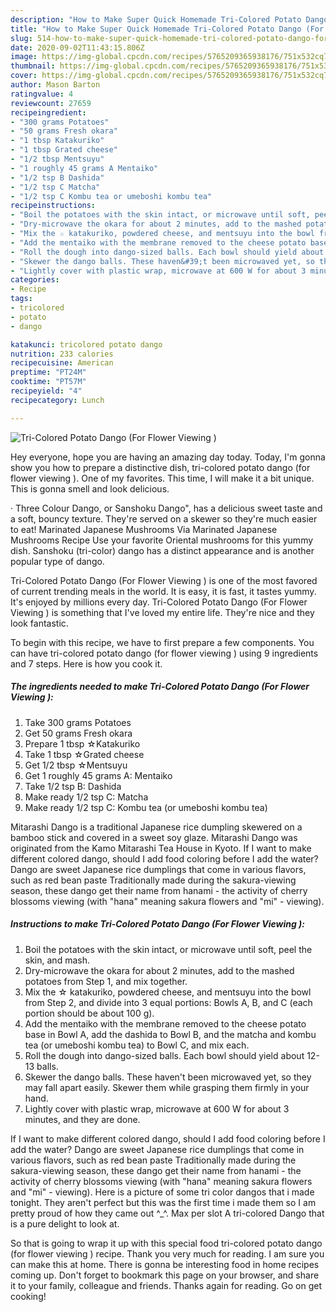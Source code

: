 ```yaml
---
description: "How to Make Super Quick Homemade Tri-Colored Potato Dango (For Flower Viewing )"
title: "How to Make Super Quick Homemade Tri-Colored Potato Dango (For Flower Viewing )"
slug: 514-how-to-make-super-quick-homemade-tri-colored-potato-dango-for-flower-viewing
date: 2020-09-02T11:43:15.806Z
image: https://img-global.cpcdn.com/recipes/5765209365938176/751x532cq70/tri-colored-potato-dango-for-flower-viewing-recipe-main-photo.jpg
thumbnail: https://img-global.cpcdn.com/recipes/5765209365938176/751x532cq70/tri-colored-potato-dango-for-flower-viewing-recipe-main-photo.jpg
cover: https://img-global.cpcdn.com/recipes/5765209365938176/751x532cq70/tri-colored-potato-dango-for-flower-viewing-recipe-main-photo.jpg
author: Mason Barton
ratingvalue: 4
reviewcount: 27659
recipeingredient:
- "300 grams Potatoes"
- "50 grams Fresh okara"
- "1 tbsp Katakuriko"
- "1 tbsp Grated cheese"
- "1/2 tbsp Mentsuyu"
- "1 roughly 45 grams A Mentaiko"
- "1/2 tsp B Dashida"
- "1/2 tsp C Matcha"
- "1/2 tsp C Kombu tea or umeboshi kombu tea"
recipeinstructions:
- "Boil the potatoes with the skin intact, or microwave until soft, peel the skin, and mash."
- "Dry-microwave the okara for about 2 minutes, add to the mashed potatoes from Step 1, and mix together."
- "Mix the ☆ katakuriko, powdered cheese, and mentsuyu into the bowl from Step 2, and divide into 3 equal portions: Bowls A, B, and C (each portion should be about 100 g)."
- "Add the mentaiko with the membrane removed to the cheese potato base in Bowl A, add the dashida to Bowl B, and the matcha and kombu tea (or umeboshi kombu tea) to Bowl C, and mix each."
- "Roll the dough into dango-sized balls. Each bowl should yield about 12-13 balls."
- "Skewer the dango balls. These haven&#39;t been microwaved yet, so they may fall apart easily. Skewer them while grasping them firmly in your hand."
- "Lightly cover with plastic wrap, microwave at 600 W for about 3 minutes, and they are done."
categories:
- Recipe
tags:
- tricolored
- potato
- dango

katakunci: tricolored potato dango 
nutrition: 233 calories
recipecuisine: American
preptime: "PT24M"
cooktime: "PT57M"
recipeyield: "4"
recipecategory: Lunch

---
```



![Tri-Colored Potato Dango (For Flower Viewing )](https://img-global.cpcdn.com/recipes/5765209365938176/751x532cq70/tri-colored-potato-dango-for-flower-viewing-recipe-main-photo.jpg)

Hey everyone, hope you are having an amazing day today. Today, I'm gonna show you how to prepare a distinctive dish, tri-colored potato dango (for flower viewing ). One of my favorites. This time, I will make it a bit unique. This is gonna smell and look delicious.

· Three Colour Dango, or Sanshoku Dango&#34;, has a delicious sweet taste and a soft, bouncy texture. They&#39;re served on a skewer so they&#39;re much easier to eat! Marinated Japanese Mushrooms Via Marinated Japanese Mushrooms Recipe Use your favorite Oriental mushrooms for this yummy dish. Sanshoku (tri-color) dango has a distinct appearance and is another popular type of dango.

Tri-Colored Potato Dango (For Flower Viewing ) is one of the most favored of current trending meals in the world. It is easy, it is fast, it tastes yummy. It's enjoyed by millions every day. Tri-Colored Potato Dango (For Flower Viewing ) is something that I've loved my entire life. They're nice and they look fantastic.


To begin with this recipe, we have to first prepare a few components. You can have tri-colored potato dango (for flower viewing ) using 9 ingredients and 7 steps. Here is how you cook it.

<!--inarticleads1-->

##### The ingredients needed to make Tri-Colored Potato Dango (For Flower Viewing ):

1. Take 300 grams Potatoes
1. Get 50 grams Fresh okara
1. Prepare 1 tbsp ☆Katakuriko
1. Take 1 tbsp ☆Grated cheese
1. Get 1/2 tbsp ☆Mentsuyu
1. Get 1 roughly 45 grams A: Mentaiko
1. Take 1/2 tsp B: Dashida
1. Make ready 1/2 tsp C: Matcha
1. Make ready 1/2 tsp C: Kombu tea (or umeboshi kombu tea)


Mitarashi Dango is a traditional Japanese rice dumpling skewered on a bamboo stick and covered in a sweet soy glaze. Mitarashi Dango was originated from the Kamo Mitarashi Tea House in Kyoto. If I want to make different colored dango, should I add food coloring before I add the water? Dango are sweet Japanese rice dumplings that come in various flavors, such as red bean paste Traditionally made during the sakura-viewing season, these dango get their name from hanami - the activity of cherry blossoms viewing (with &#34;hana&#34; meaning sakura flowers and &#34;mi&#34; - viewing). 

<!--inarticleads2-->

##### Instructions to make Tri-Colored Potato Dango (For Flower Viewing ):

1. Boil the potatoes with the skin intact, or microwave until soft, peel the skin, and mash.
1. Dry-microwave the okara for about 2 minutes, add to the mashed potatoes from Step 1, and mix together.
1. Mix the ☆ katakuriko, powdered cheese, and mentsuyu into the bowl from Step 2, and divide into 3 equal portions: Bowls A, B, and C (each portion should be about 100 g).
1. Add the mentaiko with the membrane removed to the cheese potato base in Bowl A, add the dashida to Bowl B, and the matcha and kombu tea (or umeboshi kombu tea) to Bowl C, and mix each.
1. Roll the dough into dango-sized balls. Each bowl should yield about 12-13 balls.
1. Skewer the dango balls. These haven&#39;t been microwaved yet, so they may fall apart easily. Skewer them while grasping them firmly in your hand.
1. Lightly cover with plastic wrap, microwave at 600 W for about 3 minutes, and they are done.


If I want to make different colored dango, should I add food coloring before I add the water? Dango are sweet Japanese rice dumplings that come in various flavors, such as red bean paste Traditionally made during the sakura-viewing season, these dango get their name from hanami - the activity of cherry blossoms viewing (with &#34;hana&#34; meaning sakura flowers and &#34;mi&#34; - viewing). Here is a picture of some tri color dangos that i made tonight. They aren&#39;t perfect but this was the first time i made them so I am pretty proud of how they came out ^_^. Max per slot A tri-colored Dango that is a pure delight to look at. 

So that is going to wrap it up with this special food tri-colored potato dango (for flower viewing ) recipe. Thank you very much for reading. I am sure you can make this at home. There is gonna be interesting food in home recipes coming up. Don't forget to bookmark this page on your browser, and share it to your family, colleague and friends. Thanks again for reading. Go on get cooking!
